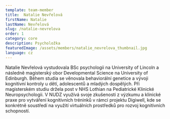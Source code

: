 ```yaml
---
template: team-member
title:  Natalie Nevřelová 
firstName: Natalie
lastName: Nevřelová
slug: /natalie-nevrelova
order: 1
category: core
description: Psycholožka
featuredImage: /assets/members/natalie_nevrelova_thumbnail.jpg
language: cz
---
```


Natalie Nevřelová vystudovala BSc psychologii na University of Lincoln a následně magisterský obor Developmental Science na University of Edinburgh. Během studia se věnovala behaviorální genetice a vývoji kognitivní kontroly u dětí, adolescentů a mladých dospělých. Při magisterském studiu držela post v NHS Lothian na Pediatrické Klinické Neuropsychologii. V NUDZ využívá svoje zkušenosti z výzkumu a klinické praxe pro vytváření kognitivních tréninků v rámci projektu Digiwell, kde se konkrétně soustředí na využití virtuálních prostředků pro rozvoj kognitivních schopností. 
